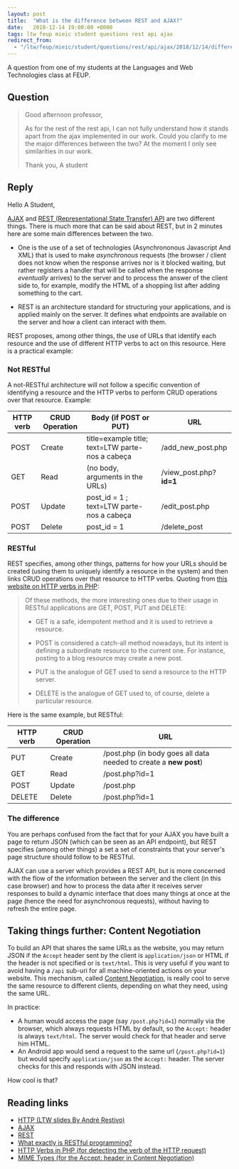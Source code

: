 ```yaml
---
layout: post
title:  "What is the difference between REST and AJAX?"
date:   2018-12-14 19:00:00 +0000
tags: ltw feup mieic student questions rest api ajax
redirect_from:
  - "/ltw/feup/mieic/student/questions/rest/api/ajax/2018/12/14/differences-between-ajax-and-rest/"
---
```


A question from one of my students at the Languages and Web Technologies class at FEUP.

## Question

> Good afternoon professor,
>
> As for the rest of the rest api, I can not fully understand how it stands apart from the ajax implemented in our work. Could you clarify to me the major differences between the two? At the moment I only see similarities in our work.
>
> Thank you,
> A student

## Reply

Hello A Student,

[AJAX](https://en.wikipedia.org/wiki/Ajax_(programming)) and [REST (Representational State Transfer) API](https://stackoverflow.com/questions/671118/what-exactly-is-restful-programming) are two different things. There is much more that can be said about REST, but in 2 minutes here are some main differences between the two.

- One is the use of a set of technologies (Asynchrononous Javascript And XML) that is used to make _asynchronous_ requests (the browser / client does not know when the response arrives nor is it blocked waiting, but rather registers a handler that will be called when the response _eventually_ arrives) to the server and to process the answer of the client side to, for example, modify the HTML of a shopping list after adding something to the cart.

- REST is an architecture standard for structuring your applications, and is applied mainly on the server. It defines what endpoints are available on the server and how a client can interact with them.

REST proposes, among other things, the use of URLs that identify each resource and the use of different HTTP verbs to act on this resource. Here is a practical example:

### Not RESTful

A not-RESTful architecture will not follow a specific convention of identifying a resource and the HTTP verbs to perform CRUD operations over that resource. Example:

| HTTP verb | CRUD Operation | Body (if POST or PUT)                            | URL                     |
| --------- | -------------- | ------------------------------------------------ | ----------------------- |
| POST      | Create         | title=example title; text=LTW parte-nos a cabeça | /add_new_post.php       |
| GET       | Read           | (no body, arguments in the URLs)                 | /view_post.php?**id=1** |
| POST      | Update         | post_id = 1 ; text=LTW parte-nos a cabeça        | /edit_post.php          |
| POST      | Delete         | post_id = 1                                      | /delete_post            |

### RESTful

REST specifies, among other things, patterns for how your URLs should be created (using them to uniquely identify a resource in the system) and then links CRUD operations over that resource to HTTP verbs. Quoting from [this website on HTTP verbs in PHP](https://www.giorgiosironi.com/2010/04/http-verbs-in-php.html):

> Of these methods, the more interesting ones due to their usage in RESTful applications are GET, POST, PUT and DELETE:
> - GET is a safe, idempotent method and it is used to retrieve a resource.
>
> - POST is considered a catch-all method nowadays, but its intent is defining a subordinate resource to the current one. For instance, posting to a blog resource may create a new post.
>
> - PUT is the analogue of GET used to send a resource to the HTTP server.
>
> - DELETE is the analogue of GET used to, of course, delete a particular resource.

Here is the same example, but RESTful:


| HTTP verb | CRUD Operation | URL                                                               |
| --------- | -------------- | ----------------------------------------------------------------- |
| PUT       | Create         | /post.php (in body goes all data needed to create a **new post**) |
| GET       | Read           | /post.php?id=1                                                    |
| POST      | Update         | /post.php                                                         |
| DELETE    | Delete         | /post.php?id=1                                                    |

### The difference

You are perhaps confused from the fact that for your AJAX you have built a page to return JSON (which can be seen as an API endpoint), but REST specifies (among other things) a set a set of constraints that your server's page structure should follow to be RESTful.

AJAX can use a server which provides a REST API, but is more concerned with the flow of the information between the server and the client (in this case browser) and how to process the data after it receives server responses to build a dynamic interface that does many things at once at the page (hence the need for asynchronous requests), without having to refresh the entire page.

## Taking things further: Content Negotiation

To build an API that shares the same URLs as the website, you may return JSON if the `Accept` header sent by the client is `application/json` or HTML if the header is not specified or is `text/html`. This is very useful if you want to avoid having a `/api` sub-uri for all machine-oriented actions on your website. This mechanism, called [Content Negotiation](https://developer.mozilla.org/en-US/docs/Web/HTTP/Content_negotiation), is really cool to serve the same resource to different clients, depending on what they need, using the same URL.

In practice:
- A human would access the page (say `/post.php?id=1`) normally via the browser, which always requests HTML by default, so the `Accept:` header is always `text/html`. The server would check for that header and serve him HTML.
- An Android app would send a request to the same url (`/post.php?id=1`) but would specify `application/json` as the `Accept:` header. The server checks for this and responds with JSON instead.

How cool is that?

## Reading links

- [HTTP (LTW slides By André Restivo)](https://web.fe.up.pt/~arestivo/presentation/http)
- [AJAX](https://en.wikipedia.org/wiki/Ajax_(programming))
- [REST](https://en.wikipedia.org/wiki/Representational_state_transfer)
- [What exactly is RESTful programming?](https://stackoverflow.com/questions/671118/what-exactly-is-restful-programming)
- [HTTP Verbs in PHP (for detecting the verb of the HTTP request)](https://www.giorgiosironi.com/2010/04/http-verbs-in-php.html)
- [MIME Types (for the Accept: header in Content Negotiation)](https://developer.mozilla.org/en-US/docs/Web/HTTP/Basics_of_HTTP/MIME_types)
